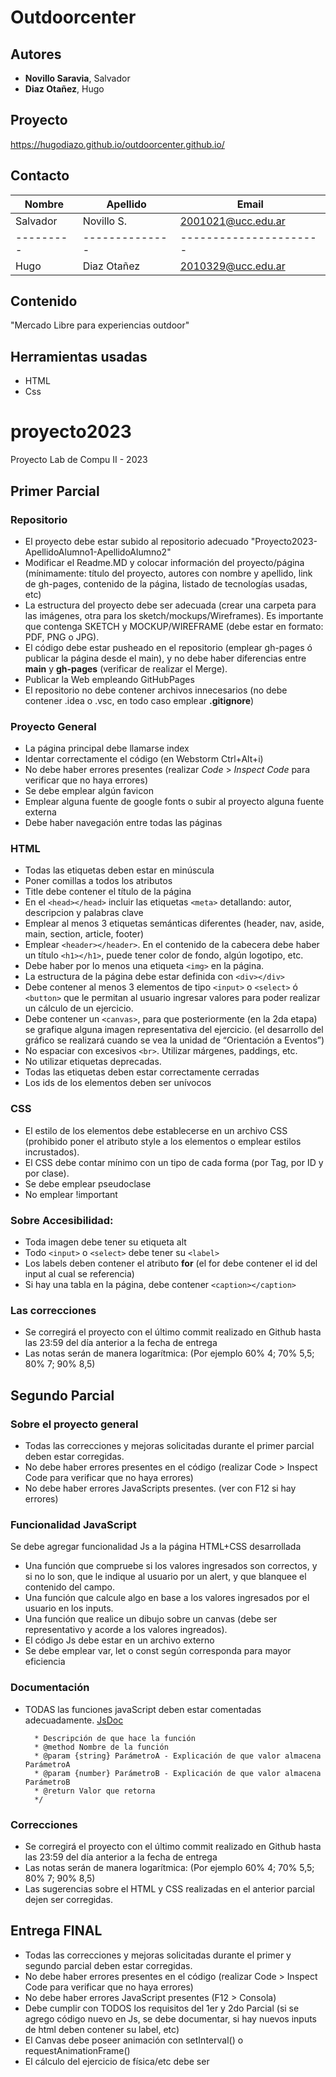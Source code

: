 # Outdoorcenter

## Autores
- **Novillo Saravia**, Salvador 
- **Diaz Otañez**, Hugo

## Proyecto 
https://hugodiazo.github.io/outdoorcenter.github.io/


## Contacto 

|Nombre   | Apellido     | Email                |
|---------|--------------|----------------------|
|Salvador |Novillo S.    |2001021@ucc.edu.ar    |
|---------|--------------|----------------------|
|Hugo     |Diaz Otañez   |2010329@ucc.edu.ar    |

## Contenido
"Mercado Libre para experiencias outdoor"

## Herramientas usadas

- HTML
- Css
# proyecto2023
 Proyecto Lab de Compu II - 2023

## Primer Parcial

### Repositorio
-  El proyecto debe estar subido al repositorio adecuado "Proyecto2023-ApellidoAlumno1-ApellidoAlumno2"
-  Modificar el Readme.MD y colocar información del proyecto/página (mínimamente: título del proyecto, autores con nombre y apellido, link de gh-pages, contenido de la página,  listado de tecnologías usadas, etc)
-  La estructura del proyecto debe ser adecuada (crear una carpeta para las imágenes, otra para los sketch/mockups/Wireframes). Es importante que contenga SKETCH y MOCKUP/WIREFRAME (debe estar en formato: PDF, PNG o JPG).
-  El código debe estar pusheado en el repositorio (emplear gh-pages ó publicar la página desde el main), y no debe haber diferencias entre **main** y **gh-pages** (verificar de realizar el Merge).
-  Publicar la Web empleando GitHubPages
-  El repositorio no debe contener archivos innecesarios (no debe contener .idea o .vsc, en todo caso emplear **.gitignore**)

### Proyecto General
-  La página principal debe llamarse index
-  Identar correctamente el código (en Webstorm Ctrl+Alt+i)
-  No debe haber errores presentes (realizar *Code* > *Inspect Code* para verificar que no haya errores)
-  Se debe emplear algún favicon
-  Emplear alguna fuente de google fonts o subir al proyecto alguna fuente externa
-  Debe haber navegación entre todas las páginas

### HTML
-  Todas las etiquetas deben estar en minúscula
-  Poner comillas a todos los atributos
-  Title debe contener el título de la página
-  En el ```<head></head>``` incluir las etiquetas ```<meta>``` detallando: autor, descripcion y palabras clave
-  Emplear al menos 3 etiquetas semánticas diferentes (header, nav, aside, main, section, article, footer)
-  Emplear ```<header></header>```. En el contenido de la cabecera debe haber un título ```<h1></h1>```, puede tener color de fondo, algún logotipo, etc.
-  Debe haber por lo menos una etiqueta ```<img>``` en la página.
-  La estructura de la página debe estar definida con ```<div></div>```
-  Debe contener al menos 3 elementos de tipo ```<input>``` o ```<select>``` ó ```<button>``` que le permitan al usuario ingresar valores para poder realizar un cálculo de un ejercicio.
-  Debe contener un ```<canvas>```, para que posteriormente (en la 2da etapa) se grafique alguna imagen representativa del ejercicio. (el desarrollo del gráfico se realizará cuando se vea la unidad de “Orientación a Eventos”)
-  No espaciar con excesivos ```<br>```. Utilizar márgenes, paddings, etc.
-  No utilizar etiquetas deprecadas.
-  Todas las etiquetas deben estar correctamente cerradas
-  Los ids de los elementos deben ser unívocos

### CSS
-  El estilo de los elementos debe establecerse en un archivo CSS (prohibido poner el atributo style a los elementos o emplear estilos incrustados).
-  El CSS debe contar mínimo con un tipo de cada forma (por Tag, por ID y por clase).
-  Se debe emplear pseudoclase
-  No emplear !important

### Sobre Accesibilidad:
-  Toda imagen debe tener su etiqueta alt
-  Todo ```<input>``` o ```<select>``` debe tener su ```<label>```
-  Los labels deben contener el atributo **for** (el for debe contener el id del input al cual se referencia) 
-  Si hay una tabla en la página, debe contener ```<caption></caption>```

### Las correcciones
* Se corregirá el proyecto con el último commit realizado en Github hasta las 23:59 del día anterior a la fecha de entrega
* Las notas serán de manera logarítmica: (Por ejemplo 60% 4; 70% 5,5; 80% 7; 90% 8,5)



##  Segundo Parcial

### Sobre el proyecto general
-  Todas las correcciones y mejoras solicitadas durante el primer parcial deben estar corregidas.
-  No debe haber errores presentes en el código (realizar Code > Inspect Code para verificar que no haya errores)
-  No debe haber errores JavaScripts presentes. (ver con F12 si hay errores)

### Funcionalidad JavaScript
Se debe agregar funcionalidad Js a la página HTML+CSS desarrollada
-  Una función que compruebe si los valores ingresados son correctos, y si no lo son, que le indique al usuario por un alert, y que blanquee el contenido del campo.
-  Una función que calcule algo en base a los valores ingresados por el usuario en los inputs.
-  Una función que realice un dibujo sobre un canvas (debe ser representativo y acorde a los valores ingreados).
-  El código Js debe estar en un archivo externo
-  Se debe emplear var, let o const según corresponda para mayor eficiencia

### Documentación
-  TODAS las funciones javaScript deben estar comentadas adecuadamente. [JsDoc](https://jsdoc.app/about-getting-started.html)
   ```/**
     * Descripción de que hace la función
     * @method Nombre de la función
     * @param {string} ParámetroA - Explicación de que valor almacena ParámetroA
     * @param {number} ParámetroB - Explicación de que valor almacena ParámetroB
     * @return Valor que retorna
     */
   ```
   
###  Correcciones
* Se corregirá el proyecto con el último commit realizado en Github hasta las 23:59 del día anterior a la fecha de entrega
* Las notas serán de manera logarítmica: (Por ejemplo 60% 4; 70% 5,5; 80% 7; 90% 8,5)
* Las sugerencias sobre el HTML y CSS realizadas en el anterior parcial dejen ser corregidas.

   
## Entrega FINAL
-  Todas las correcciones y mejoras solicitadas durante el primer y segundo parcial deben estar corregidas.
-  No debe haber errores presentes en el código (realizar Code > Inspect Code para verificar que no haya errores)
-  No debe haber errores JavaScript presentes (F12 > Consola)
- Debe cumplir con TODOS los requisitos del 1er y 2do Parcial (si se agrego código nuevo en Js, se debe documentar, si hay nuevos inputs de html deben contener su label, etc)
-  El Canvas debe poseer animación con setInterval() o requestAnimationFrame()
- El cálculo del ejercicio de física/etc debe ser
